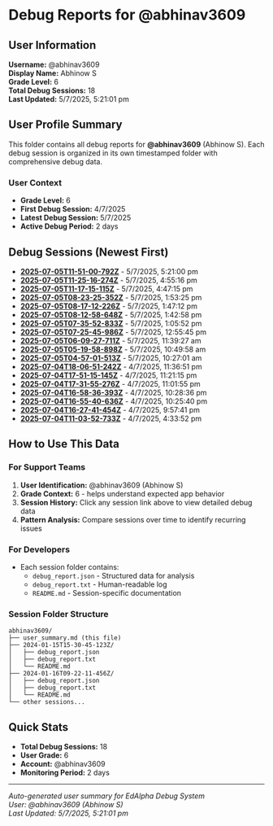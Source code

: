 # Debug Reports for @abhinav3609

## User Information

**Username:** @abhinav3609  
**Display Name:** Abhinow S  
**Grade Level:** 6  
**Total Debug Sessions:** 18  
**Last Updated:** 5/7/2025, 5:21:01 pm

## User Profile Summary

This folder contains all debug reports for **@abhinav3609** (Abhinow S). Each debug session is organized in its own timestamped folder with comprehensive debug data.

### User Context
- **Grade Level:** 6
- **First Debug Session:** 4/7/2025
- **Latest Debug Session:** 5/7/2025
- **Active Debug Period:** 2 days

## Debug Sessions (Newest First)

- **[2025-07-05T11-51-00-792Z](2025-07-05T11-51-00-792Z/)** - 5/7/2025, 5:21:00 pm
- **[2025-07-05T11-25-16-274Z](2025-07-05T11-25-16-274Z/)** - 5/7/2025, 4:55:16 pm
- **[2025-07-05T11-17-15-115Z](2025-07-05T11-17-15-115Z/)** - 5/7/2025, 4:47:15 pm
- **[2025-07-05T08-23-25-352Z](2025-07-05T08-23-25-352Z/)** - 5/7/2025, 1:53:25 pm
- **[2025-07-05T08-17-12-226Z](2025-07-05T08-17-12-226Z/)** - 5/7/2025, 1:47:12 pm
- **[2025-07-05T08-12-58-648Z](2025-07-05T08-12-58-648Z/)** - 5/7/2025, 1:42:58 pm
- **[2025-07-05T07-35-52-833Z](2025-07-05T07-35-52-833Z/)** - 5/7/2025, 1:05:52 pm
- **[2025-07-05T07-25-45-986Z](2025-07-05T07-25-45-986Z/)** - 5/7/2025, 12:55:45 pm
- **[2025-07-05T06-09-27-711Z](2025-07-05T06-09-27-711Z/)** - 5/7/2025, 11:39:27 am
- **[2025-07-05T05-19-58-898Z](2025-07-05T05-19-58-898Z/)** - 5/7/2025, 10:49:58 am
- **[2025-07-05T04-57-01-513Z](2025-07-05T04-57-01-513Z/)** - 5/7/2025, 10:27:01 am
- **[2025-07-04T18-06-51-242Z](2025-07-04T18-06-51-242Z/)** - 4/7/2025, 11:36:51 pm
- **[2025-07-04T17-51-15-145Z](2025-07-04T17-51-15-145Z/)** - 4/7/2025, 11:21:15 pm
- **[2025-07-04T17-31-55-276Z](2025-07-04T17-31-55-276Z/)** - 4/7/2025, 11:01:55 pm
- **[2025-07-04T16-58-36-393Z](2025-07-04T16-58-36-393Z/)** - 4/7/2025, 10:28:36 pm
- **[2025-07-04T16-55-40-636Z](2025-07-04T16-55-40-636Z/)** - 4/7/2025, 10:25:40 pm
- **[2025-07-04T16-27-41-454Z](2025-07-04T16-27-41-454Z/)** - 4/7/2025, 9:57:41 pm
- **[2025-07-04T11-03-52-733Z](2025-07-04T11-03-52-733Z/)** - 4/7/2025, 4:33:52 pm

## How to Use This Data

### For Support Teams
1. **User Identification:** @abhinav3609 (Abhinow S)
2. **Grade Context:** 6 - helps understand expected app behavior
3. **Session History:** Click any session link above to view detailed debug data
4. **Pattern Analysis:** Compare sessions over time to identify recurring issues

### For Developers
- Each session folder contains:
  - `debug_report.json` - Structured data for analysis
  - `debug_report.txt` - Human-readable log
  - `README.md` - Session-specific documentation

### Session Folder Structure
```
abhinav3609/
├── user_summary.md (this file)
├── 2024-01-15T15-30-45-123Z/
│   ├── debug_report.json
│   ├── debug_report.txt
│   └── README.md
├── 2024-01-16T09-22-11-456Z/
│   ├── debug_report.json
│   ├── debug_report.txt
│   └── README.md
└── other sessions...
```

## Quick Stats

- **Total Debug Sessions:** 18
- **User Grade:** 6
- **Account:** @abhinav3609
- **Monitoring Period:** 2 days

---
*Auto-generated user summary for EdAlpha Debug System*  
*User: @abhinav3609 (Abhinow S)*  
*Last Updated: 5/7/2025, 5:21:01 pm*